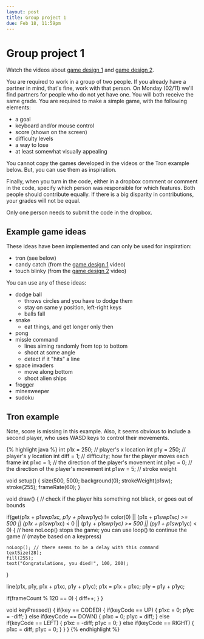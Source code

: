 ```yaml
---
layout: post
title: Group project 1
due: Feb 18, 11:59pm
---
```


# Group project 1

Watch the videos about
[game design 1](/videos/2013-02-05-game-design-1.html) and
[game design 2](/videos/2013-02-05-game-design-2.html).

You are required to work in a group of two people. If you already have
a partner in mind, that's fine, work with that person. On Monday
(02/11) we'll find partners for people who do not yet have one. You
will both receive the same grade. You are required to make a simple
game, with the following elements:

- a goal
- keyboard and/or mouse control
- score (shown on the screen)
- difficulty levels
- a way to lose
- at least somewhat visually appealing

You cannot copy the games developed in the videos or the Tron example
below. But, you can use them as inspiration.

Finally, when you turn in the code, either in a dropbox comment or
comment in the code, specify which person was responsible for which
features. Both people should contribute equally. If there is a big
disparity in contributions, your grades will not be equal.

Only one person needs to submit the code in the dropbox.

## Example game ideas

These ideas have been implemented and can only be used for inspiration:

- tron (see below)
- candy catch (from the [game design 1](/videos/2013-02-05-game-design-1.html) video)
- touch blinky (from the [game design 2](/videos/2013-02-05-game-design-2.html) video)

You can use any of these ideas:

- dodge ball
  - throws circles and you have to dodge them
  - stay on same y position, left-right keys
  - balls fall
- snake
  - eat things, and get longer only then
- pong
- missle command
  - lines aiming randomly from top to bottom
  - shoot at some angle
  - detect if it "hits" a line
- space invaders
  - move along bottom
  - shoot alien ships
- frogger
- minesweeper
- sudoku

## Tron example

Note, score is missing in this example. Also, it seems obvious to
include a second player, who uses WASD keys to control their
movements.

{% highlight java %}
int p1x = 250; // player's x location
int p1y = 250; // player's y location
int diff = 1; // difficulty; how far the player moves each frame
int p1xc = 1; // the direction of the player's movement
int p1yc = 0; // the direction of the player's movement
int p1sw = 5; // stroke weight

void setup()
{
  size(500, 500);
  background(0);
  strokeWeight(p1sw);
  stroke(255);
  frameRate(60);
}

void draw()
{
  // check if the player hits something not black, or goes out of bounds
  
  if(get(p1x + p1sw*p1xc, p1y + p1sw*p1yc) != color(0) ||
     (p1x + p1sw*p1xc) >= 500 || (p1x + p1sw*p1xc) < 0 ||
     (p1y + p1sw*p1yc) >= 500 || (py1 + p1sw*p1yc) < 0)
  {
    // here noLoop() stops the game; you can use loop() to continue the game
    // (maybe based on a keypress)
    
    noLoop(); // there seems to be a delay with this command
    textSize(28);
    fill(255);
    text("Congratulations, you died!", 100, 200);
  }
  
  line(p1x, p1y, p1x + p1xc, p1y + p1yc);
  p1x = p1x + p1xc;
  p1y = p1y + p1yc;
  
  if(frameCount % 120 == 0)
  {
    diff++;
  }
}

void keyPressed()
{
  if(key == CODED)
  {
    if(keyCode == UP)
    {
      p1xc = 0;
      p1yc = -diff;
    }
    else if(keyCode == DOWN)
    {
      p1xc = 0;
      p1yc = diff;
    }
    else if(keyCode == LEFT)
    {
      p1xc = -diff;
      p1yc = 0;
    }
    else if(keyCode == RIGHT)
    {
      p1xc = diff;
      p1yc = 0;
    }
  }
}
{% endhighlight %}
